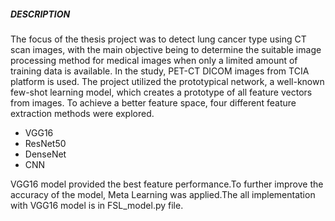 ##### DESCRIPTION


The focus of the thesis project was to detect lung cancer type using CT scan images, with the main objective being to determine the suitable image processing method for medical images when only a limited amount of training data is available. In the study, PET-CT DICOM images from TCIA platform is used. The project utilized the prototypical network, a well-known few-shot learning model, which creates a prototype of all feature vectors from images. To achieve a better feature space, four different feature extraction methods were explored.

- VGG16
- ResNet50
- DenseNet
- CNN

VGG16 model provided the best feature performance.To further improve the accuracy of the model, Meta Learning was applied.The all implementation with VGG16 model is in FSL_model.py file.

